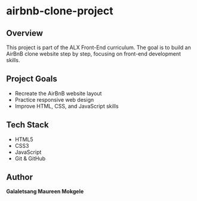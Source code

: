 # airbnb-clone-project
## Overview
This project is part of the ALX Front-End curriculum. The goal is to build an AirBnB clone website step by step, focusing on front-end development skills.

## Project Goals
- Recreate the AirBnB website layout
- Practice responsive web design
- Improve HTML, CSS, and JavaScript skills

## Tech Stack
- HTML5
- CSS3
- JavaScript
- Git & GitHub

## Author
**Galaletsang Maureen Mokgele**
